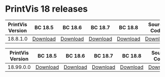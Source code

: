 # PrintVis 18 releases
|PrintVis Version|BC 18.5 | BC 18.6 | BC 18.7 | BC 18.8 |Source Code|Date|
|---|---| ---| ---| ---|---|---|
|18.8.1.0|[Download](https://printvis.blob.core.windows.net/releases/pv365bc-18/18.8/1/18.5%20RuntimePackages.zip)| [Download](https://printvis.blob.core.windows.net/releases/pv365bc-18/18.8/1/18.6%20RuntimePackages.zip)| [Download](https://printvis.blob.core.windows.net/releases/pv365bc-18/18.8/1/18.7%20RuntimePackages.zip)| [Download](https://printvis.blob.core.windows.net/releases/pv365bc-18/18.8/1/18.8%20RuntimePackages.zip)|[Download](https://printvispartner.com/login/)|17/12/2021|

|PrintVis Version|BC 18.5 | BC 18.6 | BC 18.7 | BC 18.8 |Source Code|Date|
|---|---| ---| ---| ---|---|---|
|18.99.0.0|[Download](https://printvis.blob.core.windows.net/releases/pv365bc-18/18.99/0/18.5%20RuntimePackages.zip)| [Download](https://printvis.blob.core.windows.net/releases/pv365bc-18/18.99/0/18.6%20RuntimePackages.zip)| [Download](https://printvis.blob.core.windows.net/releases/pv365bc-18/18.99/0/18.7%20RuntimePackages.zip)| [Download](https://printvis.blob.core.windows.net/releases/pv365bc-18/18.99/0/18.8%20RuntimePackages.zip)|[Download](https://printvispartner.com/login/)|17/12/2021|

